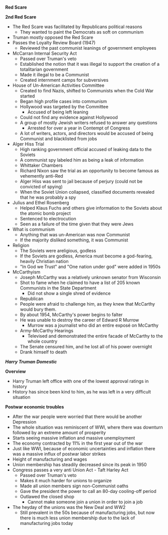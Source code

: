 **Red Scare**

**2nd Red Scare**
- The Red Scare was facilitated by Republicans political reasons
	- They wanted to paint the Democrats as soft on communism
- Truman mostly opposed the Red Scare
- Passes the Loyalty Review Board (1947)
	- Reviewed the past communist leanings of government employees
- McCarran Internal Security Act
	- Passed over Truman's veto
	- Established the notion that it was illegal to support the creation of a totalitarian government
	- Made it illegal to be a Communist
	- Created internment camps for subversives 
- House of Un-American Activities Committee
	- Created to find Nazis, shifted to Communists when the Cold War started
	- Began high profile cases into communism
	- Hollywood was targeted by the Committee
		- Accused of being left leaning
	- Could not find any evidence against Hollywood
	- A group of mostly Jewish writers refused to answer any questions
		- Arrested for over a year in Contempt of Congress
	- A lot of writers, actors, and directors would be accused of being Communist and blacklisted from jobs
- Alger Hiss Trial
	- High ranking government official accused of leaking data to the Soviets
	- A communist spy labeled him as being a leak of information
	- Whittaker Chambers
	- Richard Nixon saw the trial as an opportunity to become famous as vehemently anti-Red
	- Alger Hiss was sent to jail because of perjury (could not be convicted of spying)
	- When the Soviet Union collapsed, classified documents revealed that he was probably a spy
- Julius and Ethel Rosenberg
	- Helped Klaus Fuchs and others give information to the Soviets about the atomic bomb project
	- Sentenced to electrocution 
	- Seen as a failure of the time given that they were Jews
- What is communism
	- Anything that was un-American was now Communist
	- If the majority disliked something, it was Communist
- Religion
	- The Soviets were areligious, godless
	- If the Soviets are godless, America must become a god-fearing, heavily Christian nation
	- "In God we Trust" and "One nation under god" were added in 1950s
- McCarthyism
	- Joseph McCarthy was a relatively unknown senator from Wisconsin
	- Shot to fame when he claimed to have a list of 205 known Communists in the State Department
		- Did not show a single shred of evidence
	- Republican 
	- People were afraid to challenge him, as they knew that McCarthy would bury them. 
	- By about 1954, McCarthy's power begins to falter
	- He was unable to destroy the career of Edward R Murrow
		- Murrow was a journalist who did an entire exposé on McCarthy
	- Army-McCarthy Hearings
		- Televised and demonstrated the entire facade of McCarthy to the whole country
	- The Senate censured him, and he lost all of his power overnight
	- Drank himself to death


***Harry Truman Domestic***

**Overview**
- Harry Truman left office with one of the lowest approval ratings in history
- History has since been kind to him, as he was left in a very difficult situation

**Postwar economic troubles**
- After the war people were worried that there would be another Depression
- The whole situation was reminiscent of WWI, where there was downturn followed by an extreme amount of prosperity
- Starts seeing massive inflation and massive unemployment
- The economy contracted by 11% in the first year out of the war
- Just like WWI, because of economic uncertainties and inflation there was a massive influx of postwar labor strikes
- Height of manufacturing and wages
- Union membership has steadily decreased since its peak in 1950
- Congress passes a very anti Union Act - Taft Harley Act
	- Passed over Truman's veto
	- Makes it much harder for unions to organize
	- Made all union members sign non-Communist oaths
	- Gave the president the power to call an 80-day cooling-off period 
	- Outlawed the closed shop
		- Cannot make someone join a union in order to join a job
- The heyday of the unions was the New Deal and WW2
	- Still prevalent in the 50s because of manufacturing jobs, but now there is much less union membership due to the lack of manufacturing jobs today
- 